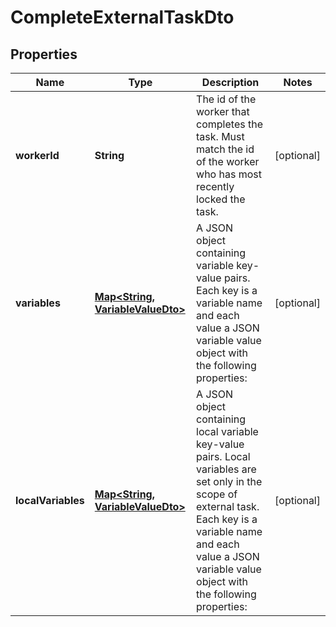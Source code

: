 

# CompleteExternalTaskDto

## Properties

Name | Type | Description | Notes
------------ | ------------- | ------------- | -------------
**workerId** | **String** | The id of the worker that completes the task. Must match the id of the worker who has most recently locked the task. |  [optional]
**variables** | [**Map&lt;String, VariableValueDto&gt;**](VariableValueDto.md) | A JSON object containing variable key-value pairs. Each key is a variable name and each value a JSON variable value object with the following properties: |  [optional]
**localVariables** | [**Map&lt;String, VariableValueDto&gt;**](VariableValueDto.md) | A JSON object containing local variable key-value pairs. Local variables are set only in the scope of external task. Each key is a variable name and each value a JSON variable value object with the following properties: |  [optional]



